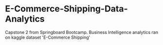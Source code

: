 # E-Commerce-Shipping-Data-Analytics
Capstone 2 from Springboard Bootcamp. Business Intelligence analytics ran on kaggle dataset 'E-Commerce Shipping'
